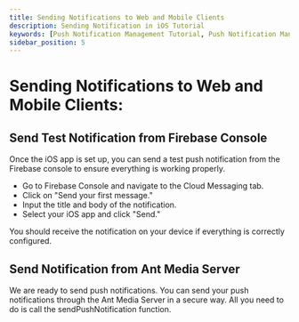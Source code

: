 ```yaml
---
title: Sending Notifications to Web and Mobile Clients 
description: Sending Notification in iOS Tutorial
keywords: [Push Notification Management Tutorial, Push Notification Management, Ant Media Server Documentation, Ant Media Server Tutorials]
sidebar_position: 5
---
```


# Sending Notifications to Web and Mobile Clients:

## Send Test Notification from Firebase Console

Once the iOS app is set up, you can send a test push notification from the Firebase console to ensure everything is working properly.

- Go to Firebase Console and navigate to the Cloud Messaging tab.
- Click on "Send your first message."
- Input the title and body of the notification.
- Select your iOS app and click "Send."

You should receive the notification on your device if everything is correctly configured.

## Send Notification from Ant Media Server

We are ready to send push notifications. You can send your push notifications through the Ant Media Server in a secure way. All you need to do is call the sendPushNotification function.
